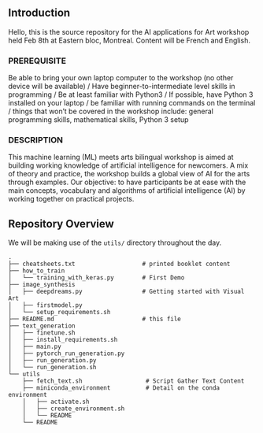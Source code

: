 
## Introduction

Hello, this is the source repository for the AI applications for Art workshop held Feb 8th at Eastern bloc, Montreal. Content will be French and English.

### PREREQUISITE
  Be able to bring your own laptop computer to the workshop (no other device will be available) / Have beginner-to-intermediate level skills in programming / Be at least familiar with Python3 / If possible, have Python 3 installed on your laptop / be familiar with running commands on the terminal / things that won’t be covered in the workshop include: general programming skills, mathematical skills, Python 3 setup

### DESCRIPTION
  This machine learning (ML) meets arts bilingual workshop is aimed at building working knowledge of artificial intelligence for newcomers. A mix of theory and practice, the workshop builds a global view of AI for the arts through examples. Our objective: to have participants be at ease with the main concepts, vocabulary and algorithms of artificial intelligence (AI) by working together on practical projects.

## Repository Overview

We will be making use of the `utils/` directory throughout the day.

```
.
├── cheatsheets.txt                   # printed booklet content 
├── how_to_train
│   └── training_with_keras.py        # First Demo
├── image_synthesis
│   ├── deepdreams.py                 # Getting started with Visual Art
│   ├── firstmodel.py
│   └── setup_requirements.sh
├── README.md                         # this file
├── text_generation
│   ├── finetune.sh
│   ├── install_requirements.sh
│   ├── main.py
│   ├── pytorch_run_generation.py
│   ├── run_generation.py
│   └── run_generation.sh
└── utils
    ├── fetch_text.sh                  # Script Gather Text Content
    ├── miniconda_environment          # Detail on the conda environment
    │   ├── activate.sh
    │   ├── create_environment.sh
    │   └── README
    └── README

```
